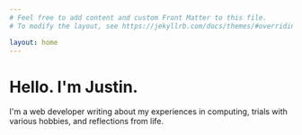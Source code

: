```yaml
---
# Feel free to add content and custom Front Matter to this file.
# To modify the layout, see https://jekyllrb.com/docs/themes/#overriding-theme-defaults

layout: home
---
```


# Hello. I'm Justin.

I'm a web developer writing about my experiences in computing, trials with various hobbies, and reflections from life.
